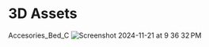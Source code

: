 # 3D Assets
Accesories_Bed_C
![Screenshot 2024-11-21 at 9 36 32 PM](https://github.com/user-attachments/assets/d5879fbf-f7d7-4e91-9034-e0bc3c796c16)
